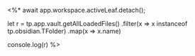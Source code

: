 <%*
await app.workspace.activeLeaf.detach();

let r = tp.app.vault.getAllLoadedFiles()
  .filter(x => x instanceof tp.obsidian.TFolder)
  .map(x => x.name)

console.log(r)
%>


